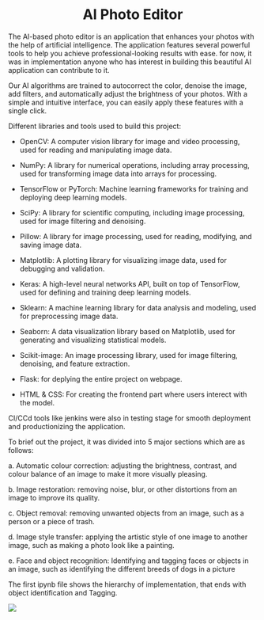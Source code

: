 <h1 align="center">AI Photo Editor</h1>

The AI-based photo editor is an application that enhances your photos with the help of artificial intelligence. The application features several powerful tools to help you achieve professional-looking results with ease. for now, it was in implementation anyone who has interest in building this beautiful AI application can contribute to it.

Our AI algorithms are trained to autocorrect the color, denoise the image, add filters, and automatically adjust the brightness of your photos. With a simple and intuitive interface, you can easily apply these features with a single click.

Different libraries and tools used to build this project:

* OpenCV: A computer vision library for image and video processing, used for reading and manipulating image data.

* NumPy: A library for numerical operations, including array processing, used for transforming image data into arrays for processing.

* TensorFlow or PyTorch: Machine learning frameworks for training and deploying deep learning models.

* SciPy: A library for scientific computing, including image processing, used for image filtering and denoising.

* Pillow: A library for image processing, used for reading, modifying, and saving image data.

* Matplotlib: A plotting library for visualizing image data, used for debugging and validation.

* Keras: A high-level neural networks API, built on top of TensorFlow, used for defining and training deep learning models.

* Sklearn: A machine learning library for data analysis and modeling, used for preprocessing image data.

* Seaborn: A data visualization library based on Matplotlib, used for generating and visualizing statistical models.

* Scikit-image: An image processing library, used for image filtering, denoising, and feature extraction.

* Flask: for deplying the entire project on webpage.

* HTML & CSS: For creating the frontend part where users interect with the model.

CI/CCd tools like jenkins were also in testing stage for smooth deployment and productionizing the application.

To brief out the project, it was divided into 5 major sections which are as follows: 


a. Automatic colour correction: adjusting the brightness, contrast, and colour balance of an image to make it more visually pleasing.

b. Image restoration: removing noise, blur, or other distortions from an image to improve its quality. 

c. Object removal: removing unwanted objects from an image, such as a person or a piece of trash. 

d. Image style transfer: applying the artistic style of one image to another image, such as making a photo look like a painting. 

e. Face and object recognition: Identifying and tagging faces or objects in an image, such as identifying the different breeds of dogs in a picture

The first ipynb file shows the hierarchy of implementation, that ends with object identification and Tagging.

<a href="https://github.com/nalin879/AI-Photo-Editor/graphs/contributors">
  <img src="https://contrib.rocks/image?repo=nalin879/AI-Photo-Editor" />
</a>

  
  
  
  
